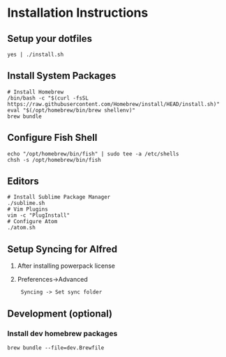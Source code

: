# Installation Instructions


## Setup your dotfiles

```
yes | ./install.sh
```


## Install System Packages

```
# Install Homebrew
/bin/bash -c "$(curl -fsSL https://raw.githubusercontent.com/Homebrew/install/HEAD/install.sh)"
eval "$(/opt/homebrew/bin/brew shellenv)"
brew bundle
```


## Configure Fish Shell

```
echo "/opt/homebrew/bin/fish" | sudo tee -a /etc/shells
chsh -s /opt/homebrew/bin/fish
```


## Editors

```
# Install Sublime Package Manager
./sublime.sh
# Vim Plugins
vim -c "PlugInstall"
# Configure Atom
./atom.sh
```


## Setup Syncing for Alfred

1. After installing powerpack license

2. Preferences->Advanced

        Syncing -> Set sync folder


## Development (optional)

### Install dev homebrew packages

```
brew bundle --file=dev.Brewfile
```
